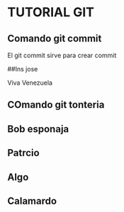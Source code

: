 # TUTORIAL GIT

## Comando git commit

El git commit sirve para crear commit

 ##Ins jose
 
 Viva Venezuela 

 


## COmando git tonteria



## Bob esponaja

## Patrcio

## Algo
## Calamardo
